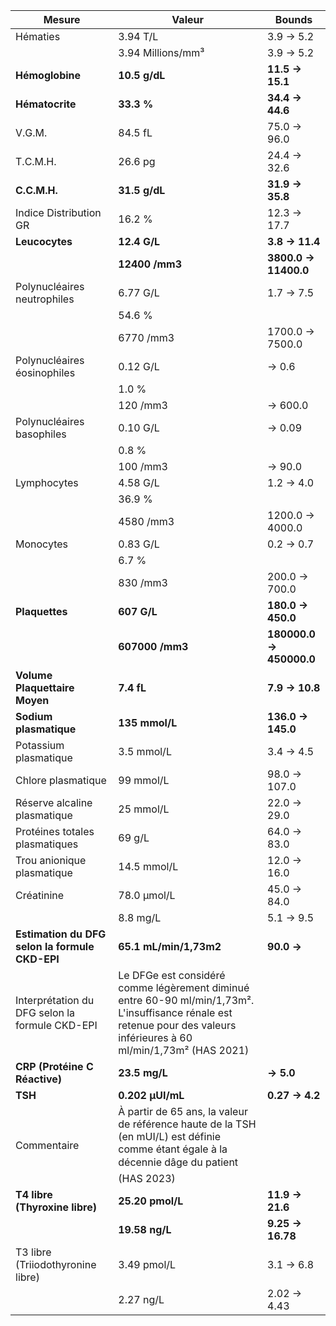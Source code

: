 |                    Mesure                    |                                                                                 Valeur                                                                                |         Bounds         |
|----------------------------------------------|-----------------------------------------------------------------------------------------------------------------------------------------------------------------------|------------------------|
|                   Hématies                   |                                                                                3.94 T/L                                                                               |       3.9 -> 5.2       |
|                                              |                                                                           3.94 Millions/mm³                                                                           |       3.9 -> 5.2       |
|                __Hémoglobine__               |                                                                             __10.5 g/dL__                                                                             |    __11.5 -> 15.1__    |
|                __Hématocrite__               |                                                                               __33.3 %__                                                                              |    __34.4 -> 44.6__    |
|                    V.G.M.                    |                                                                                84.5 fL                                                                                |      75.0 -> 96.0      |
|                   T.C.M.H.                   |                                                                                26.6 pg                                                                                |      24.4 -> 32.6      |
|                 __C.C.M.H.__                 |                                                                             __31.5 g/dL__                                                                             |    __31.9 -> 35.8__    |
|            Indice Distribution GR            |                                                                                 16.2 %                                                                                |      12.3 -> 17.7      |
|                __Leucocytes__                |                                                                              __12.4 G/L__                                                                             |     __3.8 -> 11.4__    |
|                                              |                                                                             __12400 /mm3__                                                                            |  __3800.0 -> 11400.0__ |
|          Polynucléaires neutrophiles         |                                                                                6.77 G/L                                                                               |       1.7 -> 7.5       |
|                                              |                                                                                 54.6 %                                                                                |                        |
|                                              |                                                                               6770 /mm3                                                                               |    1700.0 -> 7500.0    |
|          Polynucléaires éosinophiles         |                                                                                0.12 G/L                                                                               |           -> 0.6       |
|                                              |                                                                                 1.0 %                                                                                 |                        |
|                                              |                                                                                120 /mm3                                                                               |           -> 600.0     |
|           Polynucléaires basophiles          |                                                                                0.10 G/L                                                                               |           -> 0.09      |
|                                              |                                                                                 0.8 %                                                                                 |                        |
|                                              |                                                                                100 /mm3                                                                               |           -> 90.0      |
|                  Lymphocytes                 |                                                                                4.58 G/L                                                                               |       1.2 -> 4.0       |
|                                              |                                                                                 36.9 %                                                                                |                        |
|                                              |                                                                               4580 /mm3                                                                               |    1200.0 -> 4000.0    |
|                   Monocytes                  |                                                                                0.83 G/L                                                                               |       0.2 -> 0.7       |
|                                              |                                                                                 6.7 %                                                                                 |                        |
|                                              |                                                                                830 /mm3                                                                               |     200.0 -> 700.0     |
|                __Plaquettes__                |                                                                              __607 G/L__                                                                              |   __180.0 -> 450.0__   |
|                                              |                                                                            __607000 /mm3__                                                                            |__180000.0 -> 450000.0__|
|         __Volume Plaquettaire Moyen__        |                                                                               __7.4 fL__                                                                              |     __7.9 -> 10.8__    |
|            __Sodium plasmatique__            |                                                                             __135 mmol/L__                                                                            |   __136.0 -> 145.0__   |
|             Potassium plasmatique            |                                                                               3.5 mmol/L                                                                              |       3.4 -> 4.5       |
|              Chlore plasmatique              |                                                                               99 mmol/L                                                                               |      98.0 -> 107.0     |
|         Réserve alcaline plasmatique         |                                                                               25 mmol/L                                                                               |      22.0 -> 29.0      |
|        Protéines totales plasmatiques        |                                                                                 69 g/L                                                                                |      64.0 -> 83.0      |
|          Trou anionique plasmatique          |                                                                              14.5 mmol/L                                                                              |      12.0 -> 16.0      |
|                  Créatinine                  |                                                                              78.0 µmol/L                                                                              |      45.0 -> 84.0      |
|                                              |                                                                                8.8 mg/L                                                                               |       5.1 -> 9.5       |
|__Estimation du DFG selon la formule CKD-EPI__|                                                                         __65.1 mL/min/1,73m2__                                                                        |       __90.0 ->__      |
|Interprétation du DFG selon la formule CKD-EPI|Le DFGe est considéré comme légèrement diminué entre 60-90 ml/min/1,73m². L'insuffisance rénale est retenue pour des valeurs inférieures à 60 ml/min/1,73m² (HAS 2021) |                        |
|         __CRP (Protéine C Réactive)__        |                                                                             __23.5 mg/L__                                                                             |       __-> 5.0__       |
|                    __TSH__                   |                                                                            __0.202 µUI/mL__                                                                           |     __0.27 -> 4.2__    |
|                  Commentaire                 |             À partir de 65 ans, la valeur de référence haute de la TSH (en mUI/L) est définie comme étant égale à la décennie dâge du patient (HAS 2023)             |                        |
|        __T4 libre (Thyroxine libre)__        |                                                                            __25.20 pmol/L__                                                                           |    __11.9 -> 21.6__    |
|                                              |                                                                             __19.58 ng/L__                                                                            |    __9.25 -> 16.78__   |
|       T3 libre (Triiodothyronine libre)      |                                                                              3.49 pmol/L                                                                              |       3.1 -> 6.8       |
|                                              |                                                                               2.27 ng/L                                                                               |      2.02 -> 4.43      |
